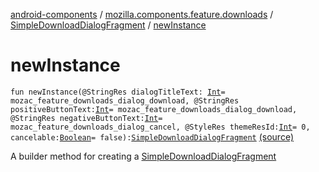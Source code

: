 [android-components](../../index.md) / [mozilla.components.feature.downloads](../index.md) / [SimpleDownloadDialogFragment](index.md) / [newInstance](./new-instance.md)

# newInstance

`fun newInstance(@StringRes dialogTitleText: `[`Int`](https://kotlinlang.org/api/latest/jvm/stdlib/kotlin/-int/index.html)` = mozac_feature_downloads_dialog_download, @StringRes positiveButtonText: `[`Int`](https://kotlinlang.org/api/latest/jvm/stdlib/kotlin/-int/index.html)` = mozac_feature_downloads_dialog_download, @StringRes negativeButtonText: `[`Int`](https://kotlinlang.org/api/latest/jvm/stdlib/kotlin/-int/index.html)` = mozac_feature_downloads_dialog_cancel, @StyleRes themeResId: `[`Int`](https://kotlinlang.org/api/latest/jvm/stdlib/kotlin/-int/index.html)` = 0, cancelable: `[`Boolean`](https://kotlinlang.org/api/latest/jvm/stdlib/kotlin/-boolean/index.html)` = false): `[`SimpleDownloadDialogFragment`](index.md) [(source)](https://github.com/mozilla-mobile/android-components/blob/master/components/feature/downloads/src/main/java/mozilla/components/feature/downloads/SimpleDownloadDialogFragment.kt#L65)

A builder method for creating a [SimpleDownloadDialogFragment](index.md)

